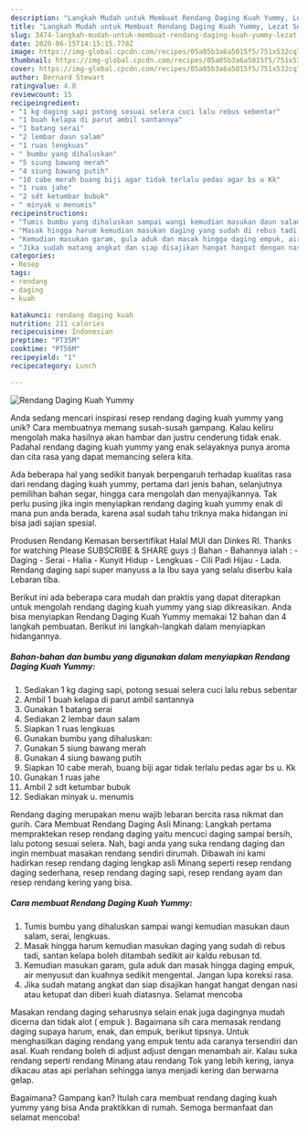 ```yaml
---
description: "Langkah Mudah untuk Membuat Rendang Daging Kuah Yummy, Lezat Sekali"
title: "Langkah Mudah untuk Membuat Rendang Daging Kuah Yummy, Lezat Sekali"
slug: 3474-langkah-mudah-untuk-membuat-rendang-daging-kuah-yummy-lezat-sekali
date: 2020-06-15T14:15:15.778Z
image: https://img-global.cpcdn.com/recipes/05a05b3a6a5015f5/751x532cq70/rendang-daging-kuah-yummy-foto-resep-utama.jpg
thumbnail: https://img-global.cpcdn.com/recipes/05a05b3a6a5015f5/751x532cq70/rendang-daging-kuah-yummy-foto-resep-utama.jpg
cover: https://img-global.cpcdn.com/recipes/05a05b3a6a5015f5/751x532cq70/rendang-daging-kuah-yummy-foto-resep-utama.jpg
author: Bernard Stewart
ratingvalue: 4.8
reviewcount: 15
recipeingredient:
- "1 kg daging sapi potong sesuai selera cuci lalu rebus sebentar"
- "1 buah kelapa di parut ambil santannya"
- "1 batang serai"
- "2 lembar daun salam"
- "1 ruas lengkuas"
- " bumbu yang dihaluskan"
- "5 siung bawang merah"
- "4 siung bawang putih"
- "10 cabe merah buang biji agar tidak terlalu pedas agar bs u Kk"
- "1 ruas jahe"
- "2 sdt ketumbar bubuk"
- " minyak u menumis"
recipeinstructions:
- "Tumis bumbu yang dihaluskan sampai wangi kemudian masukan daun salam, serai, lengkuas."
- "Masak hingga harum kemudian masukan daging yang sudah di rebus tadi, santan kelapa boleh ditambah sedikit air kaldu rebusan td."
- "Kemudian masukan garam, gula aduk dan masak hingga daging empuk, air menyusut dan kuahnya sedikit mengental. Jangan lupa koreksi rasa."
- "Jika sudah matang angkat dan siap disajikan hangat hangat dengan nasi atau ketupat dan diberi kuah diatasnya. Selamat mencoba"
categories:
- Resep
tags:
- rendang
- daging
- kuah

katakunci: rendang daging kuah 
nutrition: 211 calories
recipecuisine: Indonesian
preptime: "PT35M"
cooktime: "PT56M"
recipeyield: "1"
recipecategory: Lunch

---
```



![Rendang Daging Kuah Yummy](https://img-global.cpcdn.com/recipes/05a05b3a6a5015f5/751x532cq70/rendang-daging-kuah-yummy-foto-resep-utama.jpg)

Anda sedang mencari inspirasi resep rendang daging kuah yummy yang unik? Cara membuatnya memang susah-susah gampang. Kalau keliru mengolah maka hasilnya akan hambar dan justru cenderung tidak enak. Padahal rendang daging kuah yummy yang enak selayaknya punya aroma dan cita rasa yang dapat memancing selera kita.

Ada beberapa hal yang sedikit banyak berpengaruh terhadap kualitas rasa dari rendang daging kuah yummy, pertama dari jenis bahan, selanjutnya pemilihan bahan segar, hingga cara mengolah dan menyajikannya. Tak perlu pusing jika ingin menyiapkan rendang daging kuah yummy enak di mana pun anda berada, karena asal sudah tahu triknya maka hidangan ini bisa jadi sajian spesial.

Produsen Rendang Kemasan bersertifikat Halal MUI dan Dinkes RI. Thanks for watching Please SUBSCRIBE &amp; SHARE guys :) Bahan - Bahannya ialah : - Daging - Serai - Halia - Kunyit Hidup - Lengkuas - Cili Padi Hijau - Lada. Rendang daging sapi super manyuss a la Ibu saya yang selalu diserbu kala Lebaran tiba.


Berikut ini ada beberapa cara mudah dan praktis yang dapat diterapkan untuk mengolah rendang daging kuah yummy yang siap dikreasikan. Anda bisa menyiapkan Rendang Daging Kuah Yummy memakai 12 bahan dan 4 langkah pembuatan. Berikut ini langkah-langkah dalam menyiapkan hidangannya.

<!--inarticleads1-->

##### Bahan-bahan dan bumbu yang digunakan dalam menyiapkan Rendang Daging Kuah Yummy:

1. Sediakan 1 kg daging sapi, potong sesuai selera cuci lalu rebus sebentar
1. Ambil 1 buah kelapa di parut ambil santannya
1. Gunakan 1 batang serai
1. Sediakan 2 lembar daun salam
1. Siapkan 1 ruas lengkuas
1. Gunakan  bumbu yang dihaluskan:
1. Gunakan 5 siung bawang merah
1. Gunakan 4 siung bawang putih
1. Siapkan 10 cabe merah, buang biji agar tidak terlalu pedas agar bs u. Kk
1. Gunakan 1 ruas jahe
1. Ambil 2 sdt ketumbar bubuk
1. Sediakan  minyak u. menumis


Rendang daging merupakan menu wajib lebaran bercita rasa nikmat dan gurih. Cara Membuat Rendang Daging Asli Minang: Langkah pertama mempraktekan resep rendang daging yaitu mencuci daging sampai bersih, lalu potong sesuai selera. Nah, bagi anda yang suka rendang daging dan ingin membuat masakan rendang sendiri dirumah. Dibawah ini kami hadirkan resep rendang daging lengkap asli Minang seperti resep rendang daging sederhana, resep rendang daging sapi, resep rendang ayam dan resep rendang kering yang bisa. 

<!--inarticleads2-->

##### Cara membuat Rendang Daging Kuah Yummy:

1. Tumis bumbu yang dihaluskan sampai wangi kemudian masukan daun salam, serai, lengkuas.
1. Masak hingga harum kemudian masukan daging yang sudah di rebus tadi, santan kelapa boleh ditambah sedikit air kaldu rebusan td.
1. Kemudian masukan garam, gula aduk dan masak hingga daging empuk, air menyusut dan kuahnya sedikit mengental. Jangan lupa koreksi rasa.
1. Jika sudah matang angkat dan siap disajikan hangat hangat dengan nasi atau ketupat dan diberi kuah diatasnya. Selamat mencoba


Masakan rendang daging seharusnya selain enak juga dagingnya mudah dicerna dan tidak alot ( empuk ). Bagaimana sih cara memasak rendang daging supaya harum, enak, dan empuk, berikut tipsnya. Untuk menghasilkan daging rendang yang empuk tentu ada caranya tersendiri dan asal. Kuah rendang boleh di adjust adjust dengan menambah air. Kalau suka rendang seperti rendang Minang atau rendang Tok yang lebih kering, ianya dikacau atas api perlahan sehingga ianya menjadi kering dan berwarna gelap. 

Bagaimana? Gampang kan? Itulah cara membuat rendang daging kuah yummy yang bisa Anda praktikkan di rumah. Semoga bermanfaat dan selamat mencoba!
